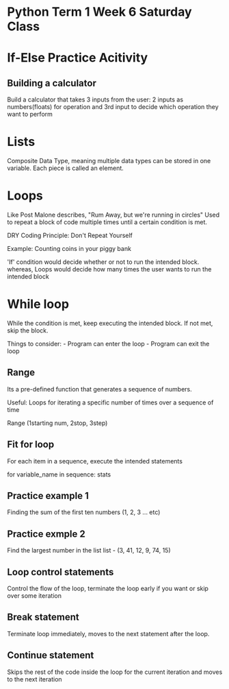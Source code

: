 # Python Term 1 Week 6 Saturday Class

# If-Else Practice Acitivity

## Building a calculator
Build a calculator that takes 3 inputs from the user:
2 inputs as numbers(floats) for operation and 3rd input to decide which operation they want to perform

# Lists
Composite Data Type, meaning multiple data types can be stored in one variable. 
Each piece is called an element.

# Loops

Like Post Malone describes, "Rum Away, but we're running in circles"
Used to repeat a block of code multiple times until a certain condition is met.

DRY Coding Principle: Don't Repeat Yourself

Example: Counting coins in your piggy bank

'If' condition would decide whether or not to run the intended block. whereas,
Loops would decide how many times the user wants to run the intended block

# While loop
While the condition is met, keep executing the intended block. If not met, skip the block.

Things to consider:
    - Program can enter the loop
    - Program can exit the loop

## Range
Its a pre-defined function that generates a sequence of numbers.

Useful: Loops for iterating a specific number of times over a sequence of time

Range (1starting num, 2stop, 3step)

## Fit for loop
For each item in a sequence, execute the intended statements

for variable_name in sequence:
    stats

## Practice example 1
Finding the sum of the first ten numbers (1, 2, 3 ... etc)

## Practice exmple 2
Find the largest number in the list
list - (3, 41, 12, 9, 74, 15)

## Loop control statements
Control the flow of the loop, terminate the loop early if you want or skip over some iteration

## Break statement
Terminate loop immediately, moves to the next statement after the loop.


## Continue statement
Skips the rest of the code inside the loop for the current iteration and moves to the next iteration
